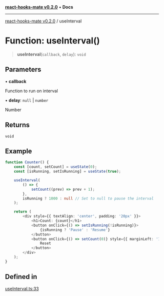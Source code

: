 [**react-hooks-mate v0.2.0**](../README.md) • **Docs**

***

[react-hooks-mate v0.2.0](../README.md) / useInterval

# Function: useInterval()

> **useInterval**(`callback`, `delay`): `void`

## Parameters

• **callback**

Function to run on interval

• **delay**: `null` \| `number`

Number

## Returns

`void`

## Example

```ts
function Counter() {
    const [count, setCount] = useState(0);
    const [isRunning, setIsRunning] = useState(true);

    useInterval(
        () => {
            setCount((prev) => prev + 1);
        },
        isRunning ? 1000 : null // Set to null to pause the interval
    );

    return (
        <div style={{ textAlign: 'center', padding: '20px' }}>
            <h1>Count: {count}</h1>
            <button onClick={() => setIsRunning(!isRunning)}>
                {isRunning ? 'Pause' : 'Resume'}
            </button>
            <button onClick={() => setCount(0)} style={{ marginLeft: '10px' }}>
                Reset
            </button>
        </div>
    );
}
```

## Defined in

[useInterval.ts:33](https://github.com/guestDI/hooks-mate/blob/7fcffaab145279ba879492f8d016e618100679c0/src/hooks/useInterval.ts#L33)
